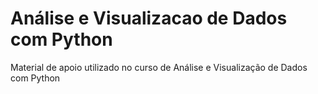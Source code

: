 # Análise e Visualizacao de Dados com Python
Material de apoio utilizado no curso de Análise e Visualização de Dados com Python
